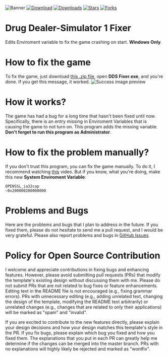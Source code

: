 ![Banner](https://i.imgur.com/puH6JNQ.jpg)
[![Download](https://img.shields.io/badge/Download-Now-Green?style=for-the-badge)](https://github.com/Ondra9071/Drug-Dealer-Simulator-1-Fixer/releases/download/1.0/DDS.Fixer.zip)
[![Downloads](https://img.shields.io/github/downloads/Ondra9071/CustomRPC/total?label=Downloads&style=for-the-badge)](https://github.com/Ondra9071/Drug-Dealer-Simulator-1-Fixer/releases/latest)
[![Stars](https://img.shields.io/github/stars/Ondra9071/CustomRPC?label=Stars&style=for-the-badge)](https://github.com/Ondra9071/Drug-Dealer-Simulator-1-Fixer/stargazers)
[![Forks](https://img.shields.io/github/forks/Ondra9071/CustomRPC?label=Forks&style=for-the-badge)](https://github.com/Ondra9071/Drug-Dealer-Simulator-1-Fixer/forks)
# Drug Dealer-Simulator 1 Fixer
Edits Enviroment variable to fix the game crashing on start. **Windows Only**.

# How to fix the game
To fix the game, just download [this .zip file](https://github.com/Ondra9071/Drug-Dealer-Simulator-1-Fixer/releases/download/1.0/DDS.Fixer.zip), open **DDS Fixer.exe**, and you're done. If you get this message, it worked.
![Success image preview](https://i.imgur.com/hIH88hG.png)

# How it works?
The game has had a bug for a long time that hasn't been fixed until now. Specifically, there is an entry missing in Enviroment Variables that is causing the game to not turn on. This program adds the missing variable. **Don't forget to run this program as Administrator**.

# How to fix the problem manually?
If you don't trust this program, you can fix the game manually. To do it, I recommend watching [this](https://www.youtube.com/watch?v=Lul7DZcbB9A) video.
But if you know, what you're doing, make this new **System Enviroment Variable**:
```
OPENSSL_ia32cap
~0x200000200000000
```
# Problems and Bugs
Here are the problems and bugs that I plan to address in the future. If you fixed them, please do not hesitate to send me a pull request, and I would be very grateful. Please also report problems and bugs in [GitHub Issues](https://github.com/Ondra9071/Drug-Dealer-Simulator-1-Fixer/issues).

# Policy for Open Source Contribution
I welcome and appreciate contributions in fixing bugs and enhancing features. However, please avoid submitting pull requests (PRs) that modify the template's existing design without discussing them with me. Please do not submit PRs that are not related to bug fixes or feature enhancements. Editing text in the README file is not encouraged (e.g., fixing grammar errors). PRs with unnecessary editing (e.g., adding unrelated text, changing the design of the template, modifying the README text arbitrarily) or unrelated changes (e.g., changes that are related to only their applications) will be marked as "spam" and "invalid".

If you are excited to contribute to the new features directly, please explain your design decisions and how your design matches this template's style in the PR. If you fix bugs, please explain which bug you fixed and how you fixed them. The explanations that you put in each PR can greatly help me determine if the changes can be merged into the master branch. PRs with no explanations will highly likely be rejected and marked as "wontfix".
